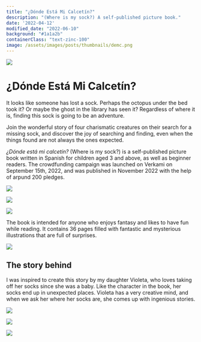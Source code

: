 ```yaml
---
title: "¿Dónde Está Mi Calcetín?"
description: "(Where is my sock?) A self-published picture book."
date: '2022-04-12'
modified_date: "2022-06-10"
background: "#1a1a2b"
containerClass: "text-zinc-100"
image: /assets/images/posts/thumbnails/demc.png
---
```


![](/assets/images/posts/donde_esta_mi_calcetin/demc003.png)
# ¿Dónde Está Mi Calcetín?

It looks like someone has lost a sock. Perhaps the octopus under the bed took it? Or maybe the ghost in the library has seen it? Regardless of where it is, finding this sock is going to be an adventure.


Join the wonderful story of four charismatic creatures on their search for a missing sock, and discover the joy of searching and finding, even when the things found are not always the ones expected.


*¿Dónde está mi calcetín?* (Where is my sock?) is a self-published picture book written in Spanish for children aged 3 and above, as well as beginner readers. The crowdfunding campaign was launched on Verkami on September 15th, 2022, and was published in November 2022 with the help of arpund 200 pledges.

![](/assets/images/posts/donde_esta_mi_calcetin/demc008.png)

![](/assets/images/posts/donde_esta_mi_calcetin/demc007.png)

![](/assets/images/posts/donde_esta_mi_calcetin/demc002.png)

The book is intended for anyone who enjoys fantasy and likes to have fun while reading. It contains 36 pages filled with fantastic and mysterious illustrations that are full of surprises.

![](/assets/images/posts/donde_esta_mi_calcetin/demc004.png)

## The story behind

I was inspired to create this story by my daughter Violeta, who loves taking off her socks since she was a baby. Like the character in the book, her socks end up in unexpected places. Violeta has a very creative mind, and when we ask her where her socks are, she comes up with ingenious stories.

![](/assets/images/posts/donde_esta_mi_calcetin/demc005.png)

![](/assets/images/posts/donde_esta_mi_calcetin/demc006.png)

![](/assets/images/posts/donde_esta_mi_calcetin/calcetincover.png)